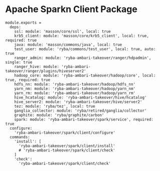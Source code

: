 
# Apache Sparkn Client Package

    module.exports =
      deps:
        ssl: module: 'masson/core/ssl', local: true
        krb5_client: module: 'masson/core/krb5_client', local: true, required: true
        java: module: 'masson/commons/java', local: true
        test_user: module: 'ryba/commons/test_user', local: true, auto: true
        ranger_admin: module: 'ryba-ambari-takeover/ranger/hdpadmin', single: true
        ranger_hive: module: 'ryba-ambari-takeover/ranger/plugins/hiveserver2'
        hadoop_core: module: 'ryba-ambari-takeover/hadoop/core', local: true, required: true
        hdfs_nn: module: 'ryba-ambari-takeover/hadoop/hdfs_nn'
        yarn_nm: module: 'ryba-ambari-takeover/hadoop/yarn_nm'
        yarn_rm: module: 'ryba-ambari-takeover/hadoop/yarn_rm'
        hive_hcatalog: module: 'ryba-ambari-takeover/hive/hcatalog'
        hive_server2: module: 'ryba-ambari-takeover/hive/server2'
        tez: module: 'ryba/tez', local: true
        ganglia_collector: module: 'ryba/retired/ganglia/collector'
        graphite: module: 'ryba/graphite/carbon'
        spark: module: 'ryba-ambari-takeover/spark/service', required: true
      configure:
        'ryba-ambari-takeover/spark/client/configure'
      commands:
        'install': [
          'ryba-ambari-takeover/spark/client/install'
          # 'ryba-ambari-takeover/spark/client/check'
        ]
        'check':
          'ryba-ambari-takeover/spark/client/check'

[tips]: https://www.altiscale.com/hadoop-blog/spark-on-hadoop/
